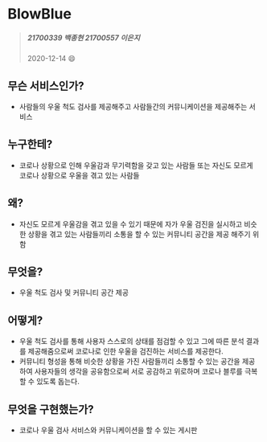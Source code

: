 # BlowBlue
> ##### 21700339 백종현 21700557 이은지
> 2020-12-14 :smile:

## 무슨 서비스인가?
* 사람들의 우울 척도 검사를 제공해주고 사람들간의 커뮤니케이션을 제공해주는 서비스
## 누구한테?
* 코로나 상황으로 인해 우울감과 무기력함을 갖고 있는 사람들 또는 자신도 모르게 코로나 상황으로 우울을 겪고 있는 사람들
## 왜?
* 자신도 모르게 우울감을 겪고 있을 수 있기 때문에 자가 우울 검진을 실시하고 비슷한 상황을 겪고 있는 사람들끼리 소통을 할 수 있는 커뮤니티 공간을 제공 해주기 위함
## 무엇을?
* 우울 척도 검사 및 커뮤니티 공간 제공
## 어떻게?
* 우울 척도 검사를 통해 사용자 스스로의 상태를 점검할 수 있고 그에 따른 분석 결과를 제공해줌으로써 코로나로 인한 우울을 검진하는 서비스를 제공한다. 
* 커뮤니티 형성을 통해 비슷한 상황을 가진 사람들끼리 소통할 수 있는 공간을 제공하여 사용자들의 생각을 공유함으로써 서로 공감하고 위로하며 코로나 블루를 극복할 수 있도록 돕는다. 
## 무엇을 구현했는가?
* 코로나 우울 검사 서비스와 커뮤니케이션을 할 수 있는 게시판

